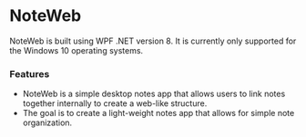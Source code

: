 # NoteWeb
NoteWeb is built using WPF .NET version 8. It is currently only supported for the Windows 10 operating systems.

### Features
- NoteWeb is a simple desktop notes app that allows users to link notes together internally to create a web-like structure.
- The goal is to create a light-weight notes app that allows for simple note organization.
